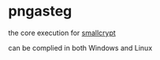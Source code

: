 # pngasteg

the core execution for [smallcrypt](https://github.com/Lance-Tsui/steganography)

can be complied in both Windows and Linux
